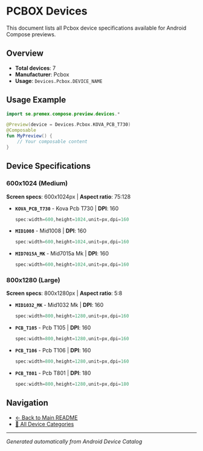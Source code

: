 # PCBOX Devices

This document lists all Pcbox device specifications available for Android Compose previews.

## Overview

- **Total devices**: 7
- **Manufacturer**: Pcbox
- **Usage**: `Devices.Pcbox.DEVICE_NAME`

## Usage Example

```kotlin
import se.premex.compose.preview.devices.*

@Preview(device = Devices.Pcbox.KOVA_PCB_T730)
@Composable
fun MyPreview() {
    // Your composable content
}
```

## Device Specifications

### 600x1024 (Medium)

**Screen specs**: 600x1024px | **Aspect ratio**: 75:128

- **`KOVA_PCB_T730`** - Kova Pcb T730 | **DPI**: 160
  ```kotlin
  spec:width=600,height=1024,unit=px,dpi=160
  ```

- **`MID1008`** - Mid1008 | **DPI**: 160
  ```kotlin
  spec:width=600,height=1024,unit=px,dpi=160
  ```

- **`MID7015A_MK`** - Mid7015a Mk | **DPI**: 160
  ```kotlin
  spec:width=600,height=1024,unit=px,dpi=160
  ```

### 800x1280 (Large)

**Screen specs**: 800x1280px | **Aspect ratio**: 5:8

- **`MID1032_MK`** - Mid1032 Mk | **DPI**: 160
  ```kotlin
  spec:width=800,height=1280,unit=px,dpi=160
  ```

- **`PCB_T105`** - Pcb T105 | **DPI**: 160
  ```kotlin
  spec:width=800,height=1280,unit=px,dpi=160
  ```

- **`PCB_T106`** - Pcb T106 | **DPI**: 160
  ```kotlin
  spec:width=800,height=1280,unit=px,dpi=160
  ```

- **`PCB_T801`** - Pcb T801 | **DPI**: 180
  ```kotlin
  spec:width=800,height=1280,unit=px,dpi=180
  ```

## Navigation

- [← Back to Main README](../../README.md)
- [📱 All Device Categories](../README.md)

---
*Generated automatically from Android Device Catalog*
